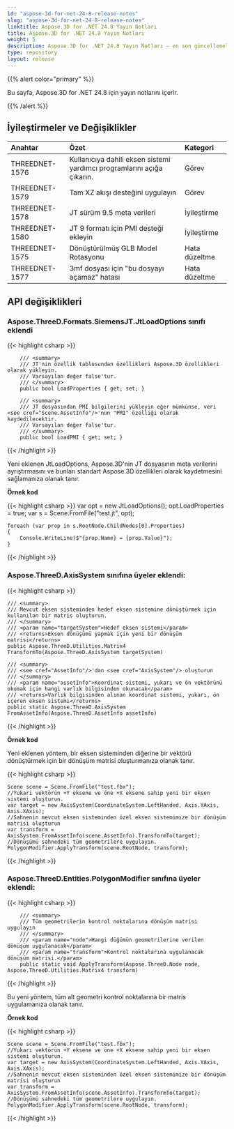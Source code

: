 ```yaml
---
id: "aspose-3d-for-net-24-8-release-notes"
slug: "aspose-3d-for-net-24-8-release-notes"
linktitle: Aspose.3D for .NET 24.8 Yayın Notları
title: Aspose.3D for .NET 24.8 Yayın Notları
weight: 5
description: Aspose.3D for .NET 24.8 Yayın Notları – en son güncellemeler ve düzeltmeler.
type: repository
layout: release
---
```


{{% alert color="primary" %}}

Bu sayfa, Aspose.3D for .NET 24.8 için yayın notlarını içerir.

{{% /alert %}}
## **İyileştirmeler ve Değişiklikler**

|**Anahtar**|**Özet**|**Kategori**|
| :- | :- | :- |
| THREEDNET-1576 | Kullanıcıya dahili eksen sistemi yardımcı programlarını açığa çıkarın. | Görev |
| THREEDNET-1579 | Tam XZ akışı desteğini uygulayın | Görev |
| THREEDNET-1578 | JT sürüm 9.5 meta verileri | İyileştirme |
| THREEDNET-1580 | JT 9 formatı için PMI desteği ekleyin | İyileştirme |
| THREEDNET-1575 | Dönüştürülmüş GLB Model Rotasyonu | Hata düzeltme |
| THREEDNET-1577 | 3mf dosyası için "bu dosyayı açamaz" hatası | Hata düzeltme |

## API değişiklikleri ##

### **Aspose.ThreeD.Formats.SiemensJT.JtLoadOptions** sınıfı eklendi


{{< highlight csharp >}}

        /// <summary>
        /// JT'nin özellik tablosundan özellikleri Aspose.3D özellikleri olarak yükleyin. 
        /// Varsayılan değer false'tur.
        /// </summary>
        public bool LoadProperties { get; set; }

        /// <summary>
        /// JT dosyasından PMI bilgilerini yükleyin eğer mümkünse, veri <see cref="Scene.AssetInfo"/>'nun "PMI" özelliği olarak kaydedilecektir.
        /// Varsayılan değer false'tur.
        /// </summary>
        public bool LoadPMI { get; set; }
        
{{< /highlight >}}

Yeni eklenen JtLoadOptions, Aspose.3D'nin JT dosyasının meta verilerini ayrıştırmasını ve bunları standart Aspose.3D özellikleri olarak kaydetmesini sağlamanıza olanak tanır.

**Örnek kod**

{{< highlight csharp >}}
    var opt = new JtLoadOptions();
    opt.LoadProperties = true;
    var s = Scene.FromFile("test.jt", opt);
    
    foreach (var prop in s.RootNode.ChildNodes[0].Properties)
    {
        Console.WriteLine($"{prop.Name} = {prop.Value}");
    }
{{< /highlight >}}


### **Aspose.ThreeD.AxisSystem** sınıfına üyeler eklendi:

{{< highlight csharp >}}

    /// <summary>
    /// Mevcut eksen sisteminden hedef eksen sistemine dönüştürmek için kullanılan bir matris oluşturun.
    /// </summary>
    /// <param name="targetSystem">Hedef eksen sistemi</param>
    /// <returns>Eksen dönüşümü yapmak için yeni bir dönüşüm matrisi</returns>
    public Aspose.ThreeD.Utilities.Matrix4 TransformTo(Aspose.ThreeD.AxisSystem targetSystem)

    /// <summary>
    /// <see cref="AssetInfo"/>'dan <see cref="AxisSystem"/> oluşturun
    /// </summary>
    /// <param name="assetInfo">Koordinat sistemi, yukarı ve ön vektörünü okumak için hangi varlık bilgisinden okunacak</param>
    /// <returns>Varlık bilgisinden alınan koordinat sistemi, yukarı, ön içeren eksen sistemi</returns>
    public static Aspose.ThreeD.AxisSystem FromAssetInfo(Aspose.ThreeD.AssetInfo assetInfo)
{{< /highlight >}}

**Örnek kod**

Yeni eklenen yöntem, bir eksen sisteminden diğerine bir vektörü dönüştürmek için bir dönüşüm matrisi oluşturmanıza olanak tanır.

{{< highlight csharp >}}

    Scene scene = Scene.FromFile("test.fbx");
    //Yukarı vektörün +Y eksene ve öne +X eksene sahip yeni bir eksen sistemi oluşturun.
    var target = new AxisSystem(CoordinateSystem.LeftHanded, Axis.YAxis, Axis.XAxis);
    //Sahnenin mevcut eksen sisteminden özel eksen sistemimize bir dönüşüm matrisi oluşturun
    var transform = AxisSystem.FromAssetInfo(scene.AssetInfo).TransformTo(target);
    //Dönüşümü sahnedeki tüm geometrilere uygulayın.
    PolygonModifier.ApplyTransform(scene.RootNode, transform);
{{< /highlight >}}



### **Aspose.ThreeD.Entities.PolygonModifier** sınıfına üyeler eklendi:

{{< highlight csharp >}}

        /// <summary>
        /// Tüm geometrilerin kontrol noktalarına dönüşüm matrisi uygulayın
        /// </summary>
        /// <param name="node">Hangi düğümün geometrilerine verilen dönüşüm uygulanacak</param>
        /// <param name="transform">Kontrol noktalarına uygulanacak dönüşüm matrisi.</param>
        public static void ApplyTransform(Aspose.ThreeD.Node node, Aspose.ThreeD.Utilities.Matrix4 transform)
{{< /highlight >}}

Bu yeni yöntem, tüm alt geometri kontrol noktalarına bir matris uygulamanıza olanak tanır.

**Örnek kod**

{{< highlight csharp >}}

    Scene scene = Scene.FromFile("test.fbx");
    //Yukarı vektörün +Y eksene ve öne +X eksene sahip yeni bir eksen sistemi oluşturun.
    var target = new AxisSystem(CoordinateSystem.LeftHanded, Axis.YAxis, Axis.XAxis);
    //Sahnenin mevcut eksen sisteminden özel eksen sistemimize bir dönüşüm matrisi oluşturun
    var transform = AxisSystem.FromAssetInfo(scene.AssetInfo).TransformTo(target);
    //Dönüşümü sahnedeki tüm geometrilere uygulayın.
    PolygonModifier.ApplyTransform(scene.RootNode, transform);
{{< /highlight >}}